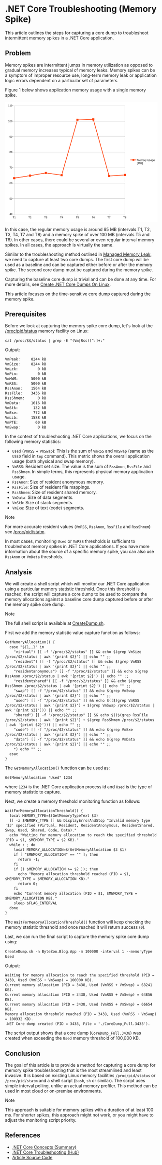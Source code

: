 # .NET Core Troubleshooting (Memory Spike)

This article outlines the steps for capturing a core dump to troubleshoot intermittent memory spikes in a .NET Core application.

## Problem

Memory spikes are intermittent jumps in memory utilization as opposed to gradual memory increases typical of memory leaks. Memory spikes can be a symptom of improper resource use, long-term memory leak or application logic errors dependent on a particular set of parameters.

Figure 1 below shows application memory usage with a single memory spike.

![Figure 1.png](/Resources/Images/.NET%20Core%20Troubleshooting%20(Memory%20Spike)%20-%20Figure%201.png)

In this case, the regular memory usage is around 65 MB (intervals T1, T2, T3, T4, T7 and T8) and a memory spike of over 100 MB (intervals T5 and T6). In other cases, there could be several or even regular interval memory spikes. In all cases, the approach is virtually the same.

Similar to the troubleshooting method outlined in [Managed Memory Leak](/Resources/Articles/Troubleshooting/.NET%20Core%20Troubleshooting%20(Managed%20Memory%20Leak).md), we need to capture at least two core dumps. The first core dump will be used as a baseline and can be captured either before or after the memory spike. The second core dump must be captured during the memory spike.

Capturing the baseline core dump is trivial and can be done at any time. For more details, see [Create .NET Core Dumps On Linux](/Resources/Articles/Prerequisites/Create%20.NET%20Core%20Dumps%20On%20Linux.md).

This article focuses on the time-sensitive core dump captured during the memory spike.

## Prerequisites

Before we look at capturing the memory spike core dump, let's look at the [/proc/pid/status](https://man7.org/linux/man-pages/man5/proc_pid_status.5.html) memory facility on Linux:

```cat /proc/$$/status | grep -E "(Vm|Rss)[^:]+:"```

Output:
```
VmPeak:	    8244 kB
VmSize:	    8244 kB
VmLck:	       0 kB
VmPin:	       0 kB
VmHWM:	    5000 kB
VmRSS:	    5000 kB
RssAnon:    1564 kB
RssFile:    3436 kB
RssShmem:      0 kB
VmData:	    1616 kB
VmStk:	     132 kB
VmExe:	     772 kB
VmLib:	    1588 kB
VmPTE:	      60 kB
VmSwap:	       0 kB
```

In the context of troubleshooting .NET Core applications, we focus on the following memory statistics:

* `Used` (`VmRSS` + `VmSwap`): This is the sum of `VmRSS` and `VmSwap` (same as the `USED` field in `top` command). This metric shows the overall application usage (both physical and swap memory).
* `VmRSS`: Resident set size. The value is the sum of `RssAnon`, `RssFile` and `RssShmem`. In simple terms, this represents physical memory application usage.
* `RssAnon`: Size of resident anonymous memory.
* `RssFile`: Size of resident file mappings.
* `RssShmem`: Size of resident shared memory.
* `VmData`: Size of data segments.
* `VmStk`: Size of stack segments.
* `VmExe`: Size of text (code) segments.

> [!NOTE]
> For more accurate resident values (`VmRSS`, `RssAnon`, `RssFile` and `RssShmem`) see [/proc/pid/statm](https://man7.org/linux/man-pages/man5/proc_pid_statm.5.html).

In most cases, monitoring `Used` or `VmRSS` thresholds is sufficient to troubleshoot memory spikes in .NET Core applications. If you have more information about the source of a specific memory spike, you can also use `RssAnon` or `VmData` thresholds.

## Analysis

We will create a shell script which will monitor our .NET Core application using a particular memory statistic threshold. Once this threshold is reached, the script will capture a core dump to be used to compare the memory allocations against a baseline core dump captured before or after the memory spike core dump.

> [!NOTE]
> The full shell script is available at [CreateDump.sh](/Resources/Scripts/CreateDump.sh).

First we add the memory statistic value capture function as follows:

```
GetMemoryAllocation() {
  case "${1,,}" in
    "virtual") [[ -f "/proc/$2/status" ]] && echo $(grep VmSize /proc/$2/status | awk '{print $2}') || echo "" ;;
    "resident") [[ -f "/proc/$2/status" ]] && echo $(grep VmRSS /proc/$2/status | awk '{print $2}') || echo "" ;;
    "residentanonymous") [[ -f "/proc/$2/status" ]] && echo $(grep RssAnon /proc/$2/status | awk '{print $2}') || echo "" ;;
    "residentshared") [[ -f "/proc/$2/status" ]] && echo $(grep RssShmem /proc/$2/status | awk '{print $2}') || echo "" ;;
    "swap") [[ -f "/proc/$2/status" ]] && echo $(grep VmSwap /proc/$2/status | awk '{print $2}') || echo "" ;;
    "used") [[ -f "/proc/$2/status" ]] && echo $(($(grep VmRSS /proc/$2/status | awk '{print $2}') + $(grep VmSwap /proc/$2/status | awk '{print $2}'))) || echo "" ;;
    "shared") [[ -f "/proc/$2/status" ]] && echo $(($(grep RssFile /proc/$2/status | awk '{print $2}') + $(grep RssShmem /proc/$2/status | awk '{print $2}'))) || echo "" ;;
    "code") [[ -f "/proc/$2/status" ]] && echo $(grep VmExe /proc/$2/status | awk '{print $2}') || echo "" ;;
    "data") [[ -f "/proc/$2/status" ]] && echo $(grep VmData /proc/$2/status | awk '{print $2}') || echo "" ;;
    *) echo "" ;;
  esac
}
```

The `GetMemoryAllocation()` function can be used as:

```GetMemoryAllocation "Used" 1234```

where `1234` is the .NET Core application process id and `Used` is the type of memory statistic to capture.

Next, we create a memory threshold monitoring function as follows:

```
WaitForMemoryAllocationThreshold() {
  local MEMORY_TYPE=$(GetMemoryTypeText $3)
  [[ -z $MEMORY_TYPE ]] && DisplayErrorAndStop "Invalid memory type '$3' specified (Virtual, Resident, ResidentAnonymous, ResidentShared, Swap, Used, Shared, Code, Data)."
  echo "Waiting for memory allocation to reach the specified threshold (PID = $1, $MEMORY_TYPE = $2 KB)."
  while : ; do
    local MEMORY_ALLOCATION=$(GetMemoryAllocation $3 $1)
    if [ "$MEMORY_ALLOCATION" == "" ]; then
      return -1;
    fi
    if (( $MEMORY_ALLOCATION >= $2 )); then
      echo "Memory allocation threshold reached (PID = $1, $MEMORY_TYPE = $MEMORY_ALLOCATION KB)."
      return 0;
    fi
    echo "Current memory allocation (PID = $1, $MEMORY_TYPE = $MEMORY_ALLOCATION KB)."
    sleep $FLAG_INTERVAL
  done
}
```

The `WaitForMemoryAllocationThreshold()` function will keep checking the memory statistic threshold and once reached it will return success (`0`).

Last, we can run the final script to capture the memory spike core dump using:

```CreateDump.sh -n ByteZoo.Blog.App -m 100000 -interval 1 --memoryType Used```

Output:
```
Waiting for memory allocation to reach the specified threshold (PID = 3438, Used (VmRSS + VmSwap) = 100000 KB).
Current memory allocation (PID = 3438, Used (VmRSS + VmSwap) = 63241 KB).
Current memory allocation (PID = 3438, Used (VmRSS + VmSwap) = 64856 KB).
Current memory allocation (PID = 3438, Used (VmRSS + VmSwap) = 66654 KB).
Memory allocation threshold reached (PID = 3438, Used (VmRSS + VmSwap) = 100932 KB).
.NET Core dump created (PID = 3438, File = './CoreDump_Full.3438').
```

The script output shows that a core dump (`CoreDump_Full.3438`) was created when exceeding the `Used` memory threshold of 100,000 KB.

## Conclusion

The goal of this article is to provide a method for capturing a core dump for memory spike troubleshooting that is the most streamlined and least invasive. It is based on existing Linux memory facilities `/proc/pid/status` or `/proc/pid/statm` and a shell script (`bash`, `sh` or similar). The script uses simple interval polling, unlike an actual memory profiler. This method can be used in most cloud or on-premise environments.

> [!NOTE]
> This approach is suitable for memory spikes with a duration of at least 100 ms. For shorter spikes, this approach might not work, or you might have to adjust the monitoring script priority.

## References

* [.NET Core Concepts (Summary)](/Resources/Articles/Concepts/.NET%20Core%20Concepts%20(Summary).md)
* [.NET Core Troubleshooting (Hub)](/Resources/Articles/Troubleshooting/.NET%20Core%20Troubleshooting%20(Hub).md)
* [Article Source Code](/Sources)

<!--- Category = Tags = .NET Core, .NET Troubleshooting, .NET Analysis, Linux --->